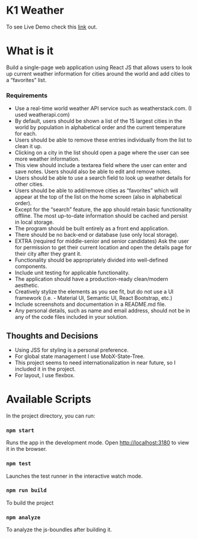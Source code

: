 # K1 Weather

To see Live Demo check this [link](https://karianpour.github.io/k1weather/) out.

# What is it

Build a single-page web application using React JS that allows users to look up current weather information for cities around the world and add cities to a “favorites” list.

### Requirements
- Use a real-time world weather API service such as weatherstack.com. (I used weatherapi.com)
- By default, users should be shown a list of the 15 largest cities in the world by population in alphabetical order and the current temperature for each.
- Users should be able to remove these entries individually from the list to clean it up.
- Clicking on a city in the list should open a page where the user can see more weather information.
- This view should include a textarea field where the user can enter and save notes. Users should also be able to edit and remove notes.
- Users should be able to use a search field to look up weather details for other cities.
- Users should be able to add/remove cities as “favorites” which will appear at the top of the list on the home screen (also in alphabetical order).
- Except for the “search” feature, the app should retain basic functionality offline. The most up-to-date information should be cached and persist in local storage.
- The program should be built entirely as a front end application.
- There should be no back-end or database (use only local storage).
- EXTRA (required for middle-senior and senior candidates) Ask the user for permission to get their current location and open the details page for their city after they grant it.
- Functionality should be appropriately divided into well-defined components.
- Include unit testing for applicable functionality.
- The application should have a production-ready clean/modern aesthetic.
- Creatively stylize the elements as you see fit, but do not use a UI framework (i.e. - Material UI, Semantic UI, React Bootstrap, etc.)
- Include screenshots and documentation in a README.md file.
- Any personal details, such as name and email address, should not be in any of the code files included in your solution.

## Thoughts and Decisions

- Using JSS for styling is a personal preference.
- For global state management I use MobX-State-Tree.
- This project seems to need internationalization in near future, so I included it in the project.
- For layout, I use flexbox.

# Available Scripts

In the project directory, you can run:

### `npm start`

Runs the app in the development mode.
Open [http://localhost:3180](http://localhost:3180) to view it in the browser.

### `npm test`

Launches the test runner in the interactive watch mode.<br />

### `npm run build`

To build the project

### `npm analyze`

To analyze the js-boundles after building it.
